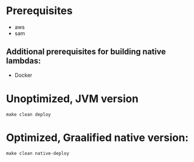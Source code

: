 # Prerequisites

- aws
- sam

## Additional prerequisites for building native lambdas:

- Docker

# Unoptimized, JVM version

```
make clean deploy
```

# Optimized, Graalified native version:

```
make clean native-deploy
```
